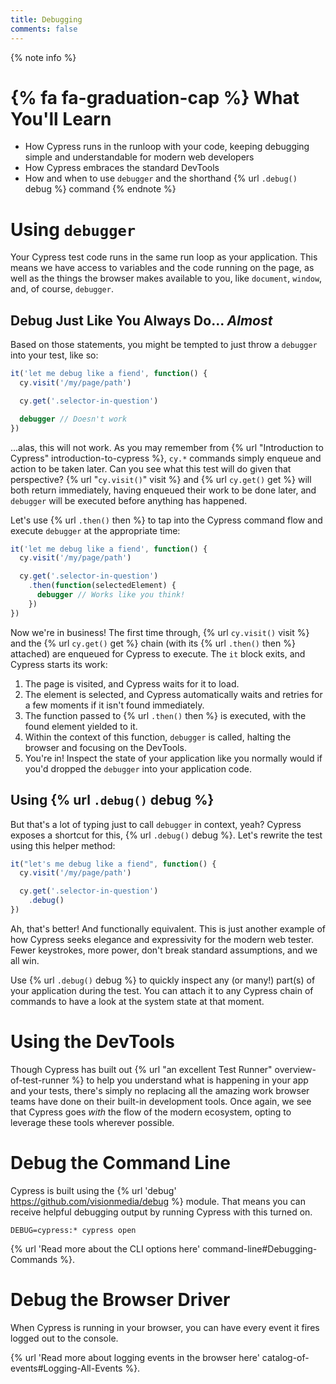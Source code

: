```yaml
---
title: Debugging
comments: false
---
```


{% note info %}
# {% fa fa-graduation-cap %} What You'll Learn

- How Cypress runs in the runloop with your code, keeping debugging simple and understandable for modern web developers
- How Cypress embraces the standard DevTools
- How and when to use `debugger` and the shorthand {% url `.debug()` debug %} command
{% endnote %}

# Using `debugger`

Your Cypress test code runs in the same run loop as your application. This means we have access to variables and the code running on the page, as well as the things the browser makes available to you, like `document`, `window`, and, of course, `debugger`.

## Debug Just Like You Always Do... _Almost_

Based on those statements, you might be tempted to just throw a `debugger` into your test, like so:

```js
it('let me debug like a fiend', function() {
  cy.visit('/my/page/path')

  cy.get('.selector-in-question')

  debugger // Doesn't work
})
```

...alas, this will not work. As you may remember from {% url "Introduction to Cypress" introduction-to-cypress %}, `cy.*` commands simply enqueue and action to be taken later. Can you see what this test will do given that perspective? {% url "`cy.visit()`" visit %} and {% url `cy.get()` get %} will both return immediately, having enqueued their work to be done later, and `debugger` will be executed before anything has happened.

Let's use {% url `.then()` then %} to tap into the Cypress command flow and execute `debugger` at the appropriate time:

```js
it('let me debug like a fiend', function() {
  cy.visit('/my/page/path')

  cy.get('.selector-in-question')
    .then(function(selectedElement) {
      debugger // Works like you think!
    })
})
```

Now we're in business! The first time through, {% url `cy.visit()` visit %} and the {% url `cy.get()` get %} chain (with its {% url `.then()` then %} attached) are enqueued for Cypress to execute. The `it` block exits, and Cypress starts its work:

1. The page is visited, and Cypress waits for it to load.
2. The element is selected, and Cypress automatically waits and retries for a few moments if it isn't found immediately.
3. The function passed to {% url `.then()` then %} is executed, with the found element yielded to it.
4. Within the context of this function, `debugger` is called, halting the browser and focusing on the DevTools.
5. You're in! Inspect the state of your application like you normally would if you'd dropped the `debugger` into your application code.

## Using {% url `.debug()` debug %}

But that's a lot of typing just to call `debugger` in context, yeah? Cypress exposes a shortcut for this, {% url `.debug()` debug %}. Let's rewrite the test using this helper method:

```js
it("let's me debug like a fiend", function() {
  cy.visit('/my/page/path')

  cy.get('.selector-in-question')
    .debug()
})
```

Ah, that's better! And functionally equivalent. This is just another example of how Cypress seeks elegance and expressivity for the modern web tester. Fewer keystrokes, more power, don't break standard assumptions, and we all win.

Use {% url `.debug()` debug %} to quickly inspect any (or many!) part(s) of your application during the test. You can attach it to any Cypress chain of commands to have a look at the system state at that moment.

# Using the DevTools

Though Cypress has built out {% url "an excellent Test Runner" overview-of-test-runner %} to help you understand what is happening in your app and your tests, there's simply no replacing all the amazing work browser teams have done on their built-in development tools. Once again, we see that Cypress goes _with_ the flow of the modern ecosystem, opting to leverage these tools wherever possible.

<!-- TODO: show how clicking commands populates the dev tools, demonstrate a few commands -->

# Debug the Command Line

Cypress is built using the {% url 'debug' https://github.com/visionmedia/debug %} module. That means you can receive helpful debugging output by running Cypress with this turned on.

```shell
DEBUG=cypress:* cypress open
```

{% url 'Read more about the CLI options here' command-line#Debugging-Commands %}.

# Debug the Browser Driver

When Cypress is running in your browser, you can have every event it fires logged out to the console.

{% url 'Read more about logging events in the browser here' catalog-of-events#Logging-All-Events %}.
